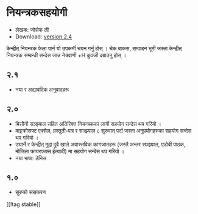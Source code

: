 # नियन्त्रकसहयोगी #

* लेखक: जोसेफ ली
* Download: [version 2.4][1]

केन्द्रीत् नियन्त्रक फेला पार्न यो उपकर्मी चयन गर्नु होस् । चेक बाकस,
सम्पादन भूमी जस्ता केन्द्रीत् नियन्त्रक सम्बन्धी सन्देस जान्न  नेत्रवाणी +H
कुञ्जी दबाउनु होस् । 

## २.१ ##

* नया र अद्यावदिक अनुवादहरू


## २.० ##

* बिसौनी सञ्झ्याल सहित अतिरिक्त नियन्त्रकका लागी सहयोग सन्देस थप गरियो ।
* माइक्रोसफ्ट एक्सेल, प्रस्तुती-पत्र र सञ्झ्याल ८ सुरुवात् पर्दा जस्ता
  अनुप्रयोगहरुका सहयोग सन्देस थप गरियो । 
*  उघार्ने र केन्द्रीत् मुद्रा दुबै खाले अवास्तविक कागजातहरू (जस्तै अन्तर
  सञ्झ्याल, एडोबी पाठक, मोजिला फायरफक्स  ईत्यादी) मा सहयोग सन्देस थप गरियो ।   
* नया भाषा: डेनिस


## १.० ##

* सुरुको संसकरण

[[!tag stable]]

[1]: http://addons.nvda-project.org/files/get.php?file=cua
